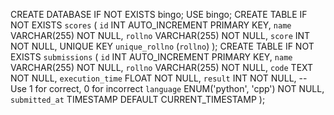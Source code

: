 CREATE DATABASE IF NOT EXISTS bingo;
USE bingo;
CREATE TABLE IF NOT EXISTS `scores` (
    `id` INT AUTO_INCREMENT PRIMARY KEY,
    `name` VARCHAR(255) NOT NULL,
    `rollno` VARCHAR(255) NOT NULL,
    `score` INT NOT NULL,
    UNIQUE KEY `unique_rollno` (`rollno`)
);
CREATE TABLE IF NOT EXISTS `submissions` (
    `id` INT AUTO_INCREMENT PRIMARY KEY,
    `name` VARCHAR(255) NOT NULL,
    `rollno` VARCHAR(255) NOT NULL,
    `code` TEXT NOT NULL,
    `execution_time` FLOAT NOT NULL,
    `result` INT NOT NULL,  -- Use 1 for correct, 0 for incorrect
    `language` ENUM('python', 'cpp') NOT NULL,
    `submitted_at` TIMESTAMP DEFAULT CURRENT_TIMESTAMP
);

